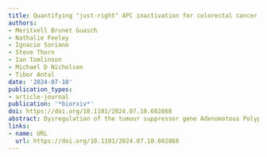 ```yaml
---
title: Quantifying "just-right" APC inactivation for colorectal cancer initiation
authors:
- Meritxell Brunet Guasch
- Nathalie Feeley
- Ignacio Soriano
- Steve Thorn
- Ian Tomlinson
- Michael D Nicholson
- Tibor Antal
date: '2024-07-10'
publication_types:
- article-journal
publication: '*biorxiv*'
doi: https://doi.org/10.1101/2024.07.10.602868
abstract: Dysregulation of the tumour suppressor gene Adenomatous Polyposis Coli (APC) is a canonical step in colorectal cancer development. Curiously, most colorectal tumours carry biallelic mutations that result in only partial loss of APC function, suggesting that a "just-right" level of APC inactivation, and hence Wnt signalling, provides the optimal conditions for tumorigenesis. Mutational processes act variably across the APC gene, which could contribute to the bias against complete APC inactivation. Thus the selective consequences of partial APC loss are unclear. Here we propose a mathematical model to quantify the tumorigenic effect of biallelic APC genotypes, controlling for somatic mutational processes. Analysing sequence data from \&gt;2500 colorectal cancers, we find that APC genotypes resulting in partial protein function confer about 50 times higher probability of progressing to cancer compared to complete APC inactivation. The optimal inactivation level varies with anatomical location and additional mutations of Wnt pathway regulators. We use this context dependency to assess the regulatory effect of secondary Wnt drivers in combination with APC in vivo, and provide evidence that mutant AMER1 combines with APC genotypes that lead to relatively low Wnt. The fitness landscape of APC inactivation is consistent across microsatellite unstable and POLE-deficient colorectal cancers and tumours in patients with Familial Adenomatous Polyposis, suggesting a general "just-right" optimum, and pointing to Wnt hyperactivation as a potential cancer vulnerability.Competing Interest StatementThe authors have declared no competing interest.
links:
- name: URL
  url: https://doi.org/10.1101/2024.07.10.602868
---
```

